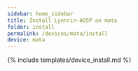 ```yaml
---
sidebar: home_sidebar
title: Install Lynnrin-AOSP on mata
folder: install
permalink: /devices/mata/install
device: mata
---
```

{% include templates/device_install.md %}
